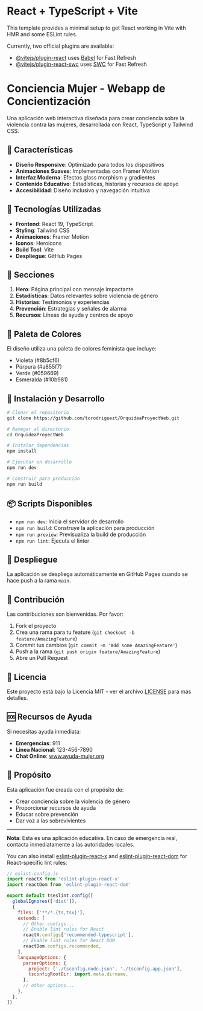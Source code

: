 # React + TypeScript + Vite

This template provides a minimal setup to get React working in Vite with HMR and some ESLint rules.

Currently, two official plugins are available:

- [@vitejs/plugin-react](https://github.com/vitejs/vite-plugin-react/blob/main/packages/plugin-react) uses [Babel](https://babeljs.io/) for Fast Refresh
- [@vitejs/plugin-react-swc](https://github.com/vitejs/vite-plugin-react/blob/main/packages/plugin-react-swc) uses [SWC](https://swc.rs/) for Fast Refresh

# Conciencia Mujer - Webapp de Concientización

Una aplicación web interactiva diseñada para crear conciencia sobre la violencia contra las mujeres, desarrollada con React, TypeScript y Tailwind CSS.

## 🌟 Características

- **Diseño Responsive**: Optimizado para todos los dispositivos
- **Animaciones Suaves**: Implementadas con Framer Motion
- **Interfaz Moderna**: Efectos glass morphism y gradientes
- **Contenido Educativo**: Estadísticas, historias y recursos de apoyo
- **Accesibilidad**: Diseño inclusivo y navegación intuitiva

## 🚀 Tecnologías Utilizadas

- **Frontend**: React 19, TypeScript
- **Styling**: Tailwind CSS
- **Animaciones**: Framer Motion
- **Iconos**: Heroicons
- **Build Tool**: Vite
- **Despliegue**: GitHub Pages

## 📱 Secciones

1. **Hero**: Página principal con mensaje impactante
2. **Estadísticas**: Datos relevantes sobre violencia de género
3. **Historias**: Testimonios y experiencias
4. **Prevención**: Estrategias y señales de alarma
5. **Recursos**: Líneas de ayuda y centros de apoyo

## 🎨 Paleta de Colores

El diseño utiliza una paleta de colores feminista que incluye:
- Violeta (#8b5cf6)
- Púrpura (#a855f7)
- Verde (#059669)
- Esmeralda (#10b981)

## 🔧 Instalación y Desarrollo

```bash
# Clonar el repositorio
git clone https://github.com/torodriguezt/OrquideaProyectWeb.git

# Navegar al directorio
cd OrquideaProyectWeb

# Instalar dependencias
npm install

# Ejecutar en desarrollo
npm run dev

# Construir para producción
npm run build
```

## 📦 Scripts Disponibles

- `npm run dev`: Inicia el servidor de desarrollo
- `npm run build`: Construye la aplicación para producción
- `npm run preview`: Previsualiza la build de producción
- `npm run lint`: Ejecuta el linter

## 🚀 Despliegue

La aplicación se despliega automáticamente en GitHub Pages cuando se hace push a la rama `main`.

## 🤝 Contribución

Las contribuciones son bienvenidas. Por favor:

1. Fork el proyecto
2. Crea una rama para tu feature (`git checkout -b feature/AmazingFeature`)
3. Commit tus cambios (`git commit -m 'Add some AmazingFeature'`)
4. Push a la rama (`git push origin feature/AmazingFeature`)
5. Abre un Pull Request

## 📄 Licencia

Este proyecto está bajo la Licencia MIT - ver el archivo [LICENSE](LICENSE) para más detalles.

## 🆘 Recursos de Ayuda

Si necesitas ayuda inmediata:
- **Emergencias**: 911
- **Línea Nacional**: 123-456-7890
- **Chat Online**: www.ayuda-mujer.org

## 🎯 Propósito

Esta aplicación fue creada con el propósito de:
- Crear conciencia sobre la violencia de género
- Proporcionar recursos de ayuda
- Educar sobre prevención
- Dar voz a las sobrevivientes

---

**Nota**: Esta es una aplicación educativa. En caso de emergencia real, contacta inmediatamente a las autoridades locales.

You can also install [eslint-plugin-react-x](https://github.com/Rel1cx/eslint-react/tree/main/packages/plugins/eslint-plugin-react-x) and [eslint-plugin-react-dom](https://github.com/Rel1cx/eslint-react/tree/main/packages/plugins/eslint-plugin-react-dom) for React-specific lint rules:

```js
// eslint.config.js
import reactX from 'eslint-plugin-react-x'
import reactDom from 'eslint-plugin-react-dom'

export default tseslint.config([
  globalIgnores(['dist']),
  {
    files: ['**/*.{ts,tsx}'],
    extends: [
      // Other configs...
      // Enable lint rules for React
      reactX.configs['recommended-typescript'],
      // Enable lint rules for React DOM
      reactDom.configs.recommended,
    ],
    languageOptions: {
      parserOptions: {
        project: ['./tsconfig.node.json', './tsconfig.app.json'],
        tsconfigRootDir: import.meta.dirname,
      },
      // other options...
    },
  },
])
```
